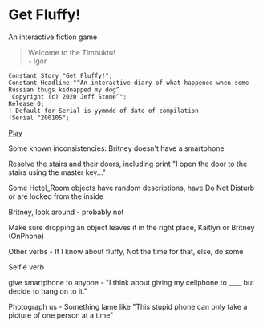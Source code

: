 # Get Fluffy!

An interactive fiction game

> Welcome to the Timbuktu!<br>
>    \- Igor

```inform7
Constant Story "Get Fluffy!";
Constant Headline "^An interactive diary of what happened when some Russian thugs kidnapped my dog^
 Copyright (c) 2020 Jeff Stone^";
Release 0;
! Default for Serial is yymmdd of date of compilation
!Serial "200105";
```

[Play](https://stone1343.github.io/get-fluffy/public/index.html)

Some known inconsistencies: Britney doesn't have a smartphone

Resolve the stairs and their doors, including print "I open the door to the stairs using the master key..."

Some Hotel_Room objects have random descriptions, have Do Not Disturb or are locked from the inside

Britney, look around - probably not

Make sure dropping an object leaves it in the right place, Kaitlyn or Britney (OnPhone)

Other verbs - If I know about fluffy, Not the time for that, else, do some

Selfie verb

give smartphone to anyone - "I think about giving my cellphone to ____ but decide to hang on to it."

Photograph us - Something lame like "This stupid phone can only take a picture of one person at a time"
